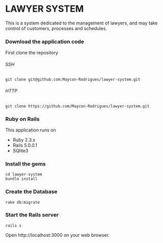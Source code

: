 # LAWYER SYSTEM

This is a system dedicated to the management of lawyers, and may take control of customers, processes and schedules.


### Download the application code

First clone the repository

###### SSH

```
git clone git@github.com:Maycon-Rodrigues/lawyer-system.git
```

###### HTTP

```
git clone https://github.com/Maycon-Rodrigues/lawyer-system.git
```

### Ruby on Rails

This application runs on

- Ruby 2.3.x
- Rails 5.0.0.1
- SQlite3

### Install the gems

```
cd lawyer-system
bundle install
```

### Create the Database
```
rake db:migrate
```

### Start the Rails server

```
rails s
```

Open http://localhost:3000 on your web browser.